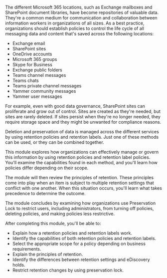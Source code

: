 The different Microsoft 365 locations, such as Exchange mailboxes and SharePoint document libraries, have become repositories of valuable data. They're a common medium for communication and collaboration between information workers in organizations of all sizes. As a best practice, organizations should establish policies to control the life cycle of all messaging data and content that's saved across the following locations:

 -  Exchange email
 -  SharePoint sites
 -  OneDrive accounts
 -  Microsoft 365 groups
 -  Skype for Business
 -  Exchange public folders
 -  Teams channel messages
 -  Teams chats
 -  Teams private channel messages
 -  Yammer community messages
 -  Yammer user messages

For example, even with good data governance, SharePoint sites can proliferate and grow out of control. Sites are created as they're needed, but sites are rarely deleted. If sites persist when they're no longer needed, they require storage space and they might be unwanted for compliance reasons.

Deletion and preservation of data is managed across the different services by using retention policies and retention labels. Just one of these methods can be used, or they can be combined together.

This module explores how organizations can effectively manage or govern this information by using retention policies and retention label policies. You'll examine the capabilities found in each method, and you'll learn how policies differ depending on their scope.

The module will then review the principles of retention. These principles come into play when an item is subject to multiple retention settings that conflict with one another. When this situation occurs, you'll learn what takes precedence to determine the outcome.

The module concludes by examining how organizations use Preservation Lock to restrict users, including administrators, from turning off policies, deleting policies, and making policies less restrictive.

After completing this module, you'll be able to:

 -  Explain how a retention policies and retention labels work.
 -  Identify the capabilities of both retention policies and retention labels.
 -  Select the appropriate scope for a policy depending on business requirements.
 -  Explain the principles of retention.
 -  Identify the differences between retention settings and eDiscovery holds.
 -  Restrict retention changes by using preservation lock.
